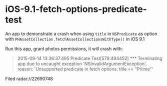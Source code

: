 # iOS-9.1-fetch-options-predicate-test
An app to demonstrate a crash when using `title` in `NSPredicate` as option with `PHAssetCollection.fetchAssetCollectionsWithType()` in iOS 9.1

Run this app, grant photos permissions, it will crash with:
> 2015-09-14 13:36:37.495 Predicate Test[579:494452] *** Terminating app due to uncaught exception 'NSInvalidArgumentException', reason: 'Unsupported predicate in fetch options: title == "Priime"'

Filed radar://22690748
